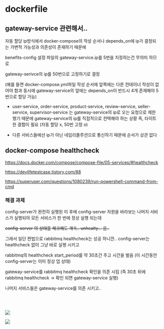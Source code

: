 # dockerfile

## gateway-service 관련해서..

자동 할당 ip방식에서 docker-compose의 작성 순서나 depends_on에 ip가 결정되는 가변적 가능성과 의존성이 존재하기 때문에

benefits-config 설정 파일의 gateway-service.ip를 5번을 지정하는건 무의미 하므로

gateway-serivce의 ip를 50번으로 고정하기로 결정

(예를 들면 docker-compose.yml파일 작성 순서에 앞쪽에는 다른 컨테이너 작성이 없어야 함과
동시에 gateway-service의 앞에는 depends_on이 반드시 4개 존재해야 5번으로 할당 가능)

- user-service, order-service, product-service, review-service, seller-service, supervisor-service 는 gateway-service의 ip로 오는 요청으로 제한했기 때문에 gateway-service의 ip를 직접적으로 컨택해야 하는 상황 즉, 타이트한 결합이 필요 (자동 할당 x, 50번 고정 o)

- 다른 서비스들에선 ip가 아닌 네임리졸루션으로 통신하기 때문에 순서가 상관 없다

## docker-compose healthcheck

https://docs.docker.com/compose/compose-file/05-services/#healthcheck

https://devlifetestcase.tistory.com/88

https://superuser.com/questions/1080239/run-powershell-command-from-cmd

### 해결 과제

config-server가 완전히 실행된 이 후에 config-server 자원을 바라보는 나머지 서비스가 실행되야 모든 서비스가 한 번에 정상 실행 되는데

<del>config-server 의 상태를 체크해도 걔속.. unhealty... 음..</del>

그래서 일단 편법으로 rabbitmq healthcheck는 성공 하니깐..
config-server는 healthcheck 없이 그냥 바로 실행 시키고

rabbitmq의 healthcheck start_period를 약 30초간 주고 시간을 벌음 (이 시간동안 config-server는 이미 정상 업 상태)

gateway-service를 rabbitmq healthcheck 확인을 의존 시킴 (즉 30초 뒤에 rabbitmq healthcheck -> 확인 되면 gateway-service 실행)

나머지 서비스들은 gateway-service를 의존 시키고..

<br><br>

![](https://velog.velcdn.com/images/develing1991/post/143df509-2284-4870-ba70-91bcdfedb675/image.png)

![](https://velog.velcdn.com/images/develing1991/post/569a80eb-3987-4004-b066-5b2989236cae/image.png)
